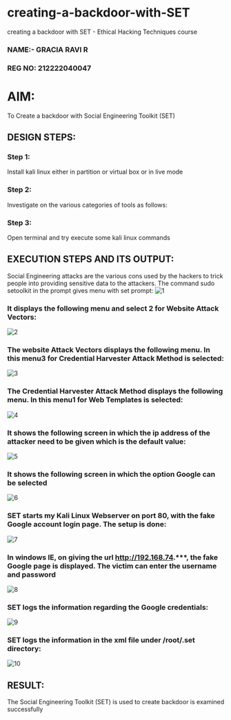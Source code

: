 # creating-a-backdoor-with-SET
creating a backdoor with SET - Ethical Hacking Techniques course

### NAME:- GRACIA RAVI R
### REG NO: 212222040047
# AIM:
To Create a backdoor with Social Engineering Toolkit (SET)

## DESIGN STEPS:

### Step 1:

Install kali linux either in partition or virtual box or in live mode


### Step 2:

Investigate on the various categories of tools as follows:

### Step 3:

Open terminal and try execute some kali linux commands

## EXECUTION STEPS AND ITS OUTPUT:
Social Engineering attacks are the various cons used by the hackers to trick people into providing sensitive data to the attackers. 
The command sudo setoolkit in the prompt gives menu with set prompt:
![1](https://github.com/user-attachments/assets/8e3bb125-d21f-441c-937d-35c0527cfd8b)

### It displays the following menu and select 2 for Website Attack Vectors:

![2](https://github.com/user-attachments/assets/c5c6b2dd-5d2f-465b-ad26-679adde44069)

### The website Attack Vectors displays the following menu. In this menu3 for Credential Harvester Attack Method is selected:
![3](https://github.com/user-attachments/assets/ba03ce43-7b42-40e0-9778-c1c5c6a342e5)

### The Credential Harvester Attack Method displays the following menu. In this menu1 for Web Templates is selected:

![4](https://github.com/user-attachments/assets/27e63d5b-13d5-4f20-948e-eb9358598607)

### It shows the following screen in which the ip address of the attacker need to be given which is the default value:

![5](https://github.com/user-attachments/assets/9f178493-578a-47df-9d15-feac3665fca2)

### It shows the following screen in which the option Google can be selected

![6](https://github.com/user-attachments/assets/0f1748e3-9d60-49de-8069-24be0e225bd3)

### SET starts my Kali Linux Webserver on port 80, with the fake Google account login page. The setup is done:

![7](https://github.com/user-attachments/assets/9255140d-5ed5-404e-bbdc-d561c251f3cf)

### In windows IE, on giving the url http://192.168.74.***, the fake Google page is displayed. The victim can enter the username and password
![8](https://github.com/user-attachments/assets/889b0361-824d-4016-aa22-0f35a89eed29)

### SET logs the information regarding the Google credentials:
![9](https://github.com/user-attachments/assets/6593b6e1-2e2e-44db-9319-cddb52748c39)

### SET logs the information in the xml file under /root/.set directory:
![10](https://github.com/user-attachments/assets/f1779572-cb0f-40ed-a1fe-2c2c4898117e)



## RESULT:
The Social Engineering Toolkit (SET) is used to create backdoor is  examined successfully
